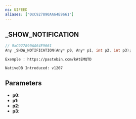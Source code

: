 ```yaml
---
ns: UIFEED
aliases: ["0xC927890AA64E9661"]
---
```

## _SHOW_NOTIFICATION

```c
// 0xC927890AA64E9661
Any _SHOW_NOTIFICATION(Any* p0, Any* p1, int p2, int p3);
```

```
Exemple : https://pastebin.com/kAtEMQTD

NativeDB Introduced: v1207
```

## Parameters
* **p0**:
* **p1**:
* **p2**:
* **p3**:
